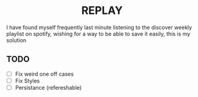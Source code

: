 <div align="center"><h1>REPLAY</h1></div>

I have found myself frequently last minute listening to the discover weekly playlist on spotify, wishing for a way to be able to save it easily, this is my solution

## TODO

- [ ] Fix weird one off cases
- [ ] Fix Styles
- [ ] Persistance (refereshable)
